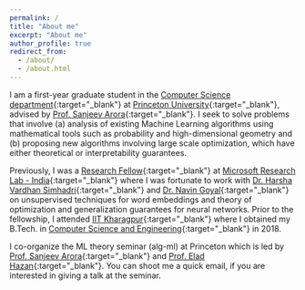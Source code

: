 ```yaml
---
permalink: /
title: "About me"
excerpt: "About me"
author_profile: true
redirect_from: 
  - /about/
  - /about.html
---
```

I am a first-year graduate student in the [Computer Science department](https://www.cs.princeton.edu/){:target="_blank"} at [Princeton University](https://www.princeton.edu/){:target="_blank"}, advised by [Prof. Sanjeev Arora](https://www.cs.princeton.edu/~arora/){:target="_blank"}. I seek to solve problems that involve (a) analysis of existing Machine Learning algorithms using mathematical tools such as probability and high-dimensional geometry and (b) proposing new algorithms involving large scale optimization, which have either theoretical or interpretability guarantees.

Previously, I was a [Research Fellow](https://www.microsoft.com/en-us/research/lab/microsoft-research-india/research-fellow-program/?#){:target="_blank"} at [Microsoft Research Lab - India](https://www.microsoft.com/en-us/research/lab/microsoft-research-india/){:target="_blank"} where I was fortunate to work with [Dr. Harsha Vardhan Simhadri](http://harsha-simhadri.org/){:target="_blank"} and [Dr. Navin Goyal](https://dblp.uni-trier.de/pers/hd/g/Goyal:Navin){:target="_blank"} on unsupervised techniques for word embeddings and theory of optimization and generalization guarantees for neural networks. Prior to the fellowship, I attended [IIT Kharagpur](http://www.iitkgp.ac.in){:target="_blank"} where I obtained my B.Tech. in [Computer Science and Engineering](http://cse.iitkgp.ac.in/){:target="_blank"} in 2018.


I co-organize the ML theory seminar (alg-ml) at Princeton which is led by [Prof. Sanjeev Arora](https://www.cs.princeton.edu/~arora/){:target="_blank"} and [Prof. Elad Hazan](https://www.ehazan.com/){:target="_blank"}. You can shoot me a quick email, if you are interested in giving a talk at the seminar.  
